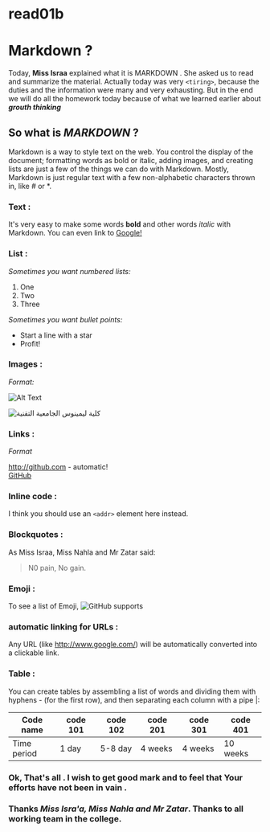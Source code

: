 # read01b
# Markdown ?

   Today, **Miss Israa** explained what it is MARKDOWN . She asked us to read and summarize the material.
Actually today was very `<tiring>`, because the duties and the information were many and very exhausting.
But in the end we will do all the homework today because of what we learned earlier about _**grouth thinking**_

## So what is *MARKDOWN* ?
   Markdown is a way to style text on the web. You control the display of the document; formatting words as bold or italic, adding images,
and creating lists are just a few of the things we can do with Markdown.
Mostly, Markdown is just regular text with a few non-alphabetic characters thrown in, like # or *.

### Text  :  
It's very easy to make some words **bold** and other words *italic* with Markdown. You can even link to [Google!](http://google.com)

### List  :
*Sometimes you want numbered lists:*

1. One  
2. Two  
3. Three


*Sometimes you want bullet points:*

* Start a line with a star
* Profit!


### Images  :  
*Format:*

![Alt Text](url)  


![ كلية ليمينوس الجامعية التقنية](https://www.tumoohi.org/sites/default/files/styles/medium/public/LUCT-600x400.jpg?itok=rAHElkYG)    


### Links  :  
*Format*  

http://github.com - automatic!  
[GitHub](http://github.com)   


### Inline code  :  
I think you should use an
`<addr>` element here instead.

### Blockquotes :    
As  Miss Israa, Miss Nahla and Mr Zatar said:

> N0 pain,
> No gain.  


### Emoji  :  
To see a list of Emoji,  ![GitHub supports](https://gist.github.com/rxaviers/7360908)   

### automatic linking for URLs :   
 Any URL (like http://www.google.com/) will be automatically converted into a clickable link.   
 

 
 ### Table :  
 You can create tables by assembling a list of words and dividing them with hyphens - (for the first row), and then separating each column with a pipe |:  
 
 Code name   |  code 101   | code 102  | code 201  | code 301  | code 401  | 
 ------------|------------| ---------|----------| ---------| ---------|
 Time period |   1 day    | 5-8 day  | 4 weeks  | 4 weeks  | 10 weeks |
 


### Ok, That's all . I wish to get good mark and to feel that Your efforts have not been in vain .   


### Thanks _Miss Isra'a, Miss Nahla and Mr Zatar_. Thanks to all working team in the college.

